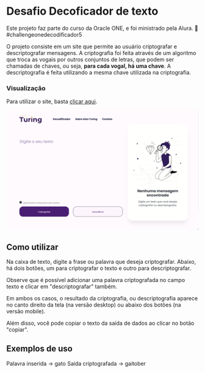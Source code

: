 # Desafio Decoficador de texto

Este projeto faz parte do curso da Oracle ONE, e foi ministrado pela Alura.
🤘 #challengeonedecodificador5

O projeto consiste em um site que permite ao usuário criptografar e descriptografar mensagens. A criptografia foi feita através de um algoritmo que troca as vogais por outros conjuntos de letras, que podem ser chamadas de chaves, ou seja, **para cada vogal, há uma chave**. A descriptografia é feita utilizando a mesma chave utilizada na criptografia.

### Visualização

Para utilizar o site, basta [clicar aqui](https://oihenrique.github.io/Decodificador-de-texto/).

![](assets/screenshots/runningProjectDecodificador.gif)

## Como utilizar

Na caixa de texto, digite a frase ou palavra que deseja criptografar. Abaixo, há dois botões, um para criptografar o texto e outro para descriptografar.

Observe que é possível adicionar uma palavra criptografada no campo texto e clicar em "descriptografar" também.

Em ambos os casos, o resultado da criptografia, ou descriptografia aparece no canto direito da tela (na versão desktop) ou abaixo dos botões (na versão mobile).

Além disso, você pode copiar o texto da saída de dados ao clicar no botão "copiar".

## Exemplos de uso

Palavra inserida -> gato
Saída criptografada -> gaitober
